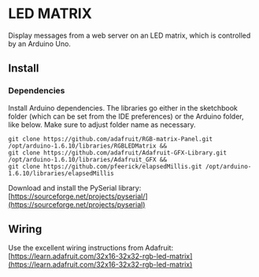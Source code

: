 # LED MATRIX

Display messages from a web server on an LED matrix, which is controlled by an Arduino Uno.

## Install

### Dependencies

Install Arduino dependencies. The libraries go either in the sketchbook folder (which can be set from the IDE preferences) or the Arduino folder, like below. Make sure to adjust folder name as necessary.

```
git clone https://github.com/adafruit/RGB-matrix-Panel.git /opt/arduino-1.6.10/libraries/RGBLEDMatrix && 
git clone https://github.com/adafruit/Adafruit-GFX-Library.git /opt/arduino-1.6.10/libraries/Adafruit_GFX &&
git clone https://github.com/pfeerick/elapsedMillis.git /opt/arduino-1.6.10/libraries/elapsedMillis
```

Download and install the PySerial library:
[https://sourceforge.net/projects/pyserial/](https://sourceforge.net/projects/pyserial)

## Wiring

Use the excellent wiring instructions from Adafruit:
[https://learn.adafruit.com/32x16-32x32-rgb-led-matrix](https://learn.adafruit.com/32x16-32x32-rgb-led-matrix)
